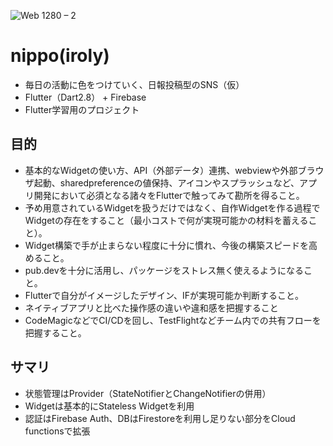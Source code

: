 ![Web 1280 – 2](https://user-images.githubusercontent.com/12729025/81501633-69178700-9314-11ea-99db-a808c5ffa41b.png)

# nippo(iroly)
* 毎日の活動に色をつけていく、日報投稿型のSNS（仮）
* Flutter（Dart2.8） + Firebase
* Flutter学習用のプロジェクト

## 目的
* 基本的なWidgetの使い方、API（外部データ）連携、webviewや外部ブラウザ起動、sharedpreferenceの値保持、アイコンやスプラッシュなど、アプリ開発において必須となる諸々をFlutterで触ってみて勘所を得ること。
* 予め用意されているWidgetを扱うだけではなく、自作Widgetを作る過程でWidgetの存在をすること（最小コストで何が実現可能かの材料を蓄えること）。
* Widget構築で手が止まらない程度に十分に慣れ、今後の構築スピードを高めること。
* pub.devを十分に活用し、パッケージをストレス無く使えるようになること。
* Flutterで自分がイメージしたデザイン、IFが実現可能か判断すること。
* ネイティブアプリと比べた操作感の違いや違和感を把握すること
* CodeMagicなどでCI/CDを回し、TestFlightなどチーム内での共有フローを把握すること。

## サマリ
* 状態管理はProvider（StateNotifierとChangeNotifierの併用）
* Widgetは基本的にStateless Widgetを利用
* 認証はFirebase Auth、DBはFirestoreを利用し足りない部分をCloud functionsで拡張

